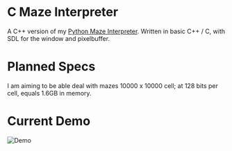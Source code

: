 # C Maze Interpreter

A C++ version of my [Python Maze Interpreter](http://github.com/olls/maze-interpreter-v2). Written in basic C++ / C, with SDL for the window and pixelbuffer.


# Planned Specs

I am aiming to be able deal with mazes 10000 x 10000 cell; at 128 bits per cell, equals 1.6GB in memory.


# Current Demo

![Demo](https://zippy.gfycat.com/WiltedMildFlea.gif)
